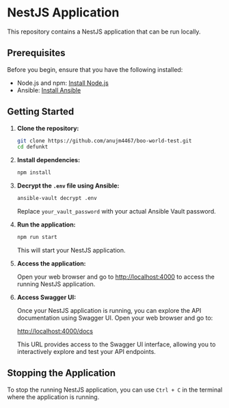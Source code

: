 # NestJS Application

This repository contains a NestJS application that can be run locally.

## Prerequisites

Before you begin, ensure that you have the following installed:

- Node.js and npm: [Install Node.js](https://nodejs.org/)
- Ansible: [Install Ansible](https://docs.ansible.com/ansible/latest/installation_guide/intro_installation.html)

## Getting Started

1. **Clone the repository:**

    ```bash
    git clone https://github.com/anujm4467/boo-world-test.git
    cd defunkt
    ```

2. **Install dependencies:**

    ```bash
    npm install
    ```

3. **Decrypt the `.env` file using Ansible:**

    ```bash
    ansible-vault decrypt .env 
    ```

    Replace `your_vault_password` with your actual Ansible Vault password.

4. **Run the application:**

    ```bash
    npm run start
    ```

    This will start your NestJS application.

5. **Access the application:**

    Open your web browser and go to [http://localhost:4000](http://localhost:4000) to access the running NestJS application.

6. **Access Swagger UI:**

    Once your NestJS application is running, you can explore the API documentation using Swagger UI. Open your web browser and go to:

    [http://localhost:4000/docs](http://localhost:4000/docs)

    This URL provides access to the Swagger UI interface, allowing you to interactively explore and test your API endpoints.

## Stopping the Application

To stop the running NestJS application, you can use `Ctrl + C` in the terminal where the application is running.

